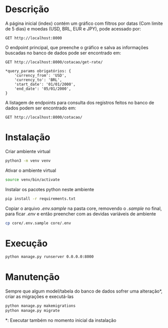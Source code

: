 # Descrição

A página inicial (index) contém um gráfico com filtros por datas (Com limite de 5 dias) e moedas (USD, BRL, EUR e JPY), pode acessado por:
```
GET http://localhost:8000
```

O endpoint principal, que preenche o gráfico e salva as informações buscadas no banco de dados pode ser encontrado em:
```
GET http://localhost:8000/cotacao/get-rate/

*query_params obrigatórios: {
    'currency_from': 'USD',
    'currency_to': 'BRL',
    'start_date': '01/01/2000',
    'end_date': '05/01/2000',
}
```

A listagem de endpoints para consulta dos registros feitos no banco de dados podem ser encontrado em:
```
GET http://localhost:8000/cotacao/
```

# Instalação
Criar ambiente virtual
```bash
python3 -m venv venv
```

Ativar o ambiente virtual
```bash
source venv/bin/activate
```

Instalar os pacotes python neste ambiente
```bash
pip install -r requirements.txt
```

Copiar o arquivo *.env.sample* na pasta core, removendo o *.sample* no final, para ficar *.env* e então preencher com as devidas variáveis de ambiente
```bash
cp core/.env.sample core/.env
```

# Execução
```bash
python manage.py runserver 0.0.0.0:8000
```

# Manutenção
Sempre que algum model/tabela do banco de dados sofrer uma alteração*, criar as migrações e executá-las
```bash
python manage.py makemigrations
python manage.py migrate
```

*: Executar também no momento inicial da instalação